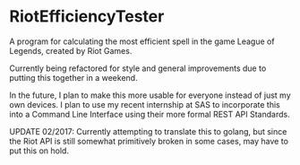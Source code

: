 # RiotEfficiencyTester
A program for calculating the most efficient spell in the game League of Legends, created by Riot Games.

Currently being refactored for style and general improvements due to putting this together in a weekend.

In the future, I plan to make this more usable for everyone instead of just my own devices. I plan to use my recent internship at SAS to incorporate this into a Command Line Interface using their more formal REST API Standards.

UPDATE 02/2017: Currently attempting to translate this to golang, but since the Riot API is still somewhat primitively broken in some cases, may have to put this on hold.
